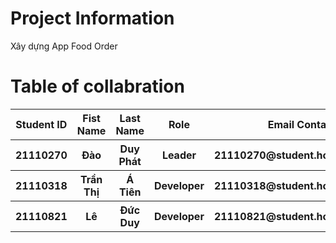 <h1>Project Information</h1>
<p>Xây dựng App Food Order</p>
<h1>Table of collabration</h1>
<table>
  <thead>
    <th>Student ID</th>
    <th>Fist Name</th>
    <th>Last Name</th>
    <th>Role</th>
    <th>Email Contact</th>
  </thead>
  <tbody>
    <tr>
      <th>21110270</th>
      <th>Đào</th>
      <th>Duy Phát</th>
      <th>Leader</th>
      <th>21110270@student.hcmute.edu.vn</th>
    </tr>
    <tr>
      <th>21110318</th>
      <th>Trần Thị</th>
      <th>Á Tiên</th>
      <th>Developer</th>
      <th>21110318@student.hcmute.edu.vn</th>
    </tr>
    <tr>
      <th>21110821</th>
      <th>Lê</th>
      <th>Đức Duy</th>
      <th>Developer</th>
      <th>21110821@student.hcmute.edu.vn</th>
    </tr>
  </tbody>
</table>
